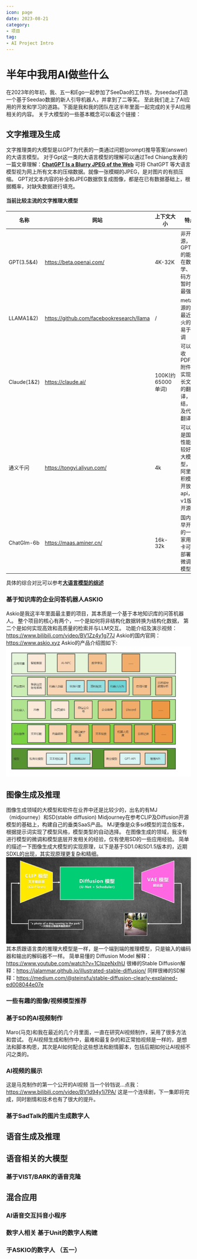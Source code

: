 ```yaml
---
icon: page
date: 2023-08-21
category:
- 项目
tag:
- AI Project Intro
---
```


# 半年中我用AI做些什么
在2023年的年初，我、五一和Ego一起参加了SeeDao的工作坊，为seedao打造一个基于Seedao数据的新人引导机器人，并拿到了二等奖。
至此我们走上了AI应用的开发和学习的道路。下面是我和我的团队在这半年里面一起完成的关于AI应用相关的内容。
关于大模型的一些基本概念可以看这个链接：

## 文字推理及生成

文字推理类的大模型是以GPT为代表的一类通过问题(prompt)推导答案(answer)的大语言模型。
对于Gpt这一类的大语言模型的理解可以通过Ted Chiang发表的一篇文章理解：[**ChatGPT Is a Blurry JPEG of the Web**](https://www.newyorker.com/tech/annals-of-technology/chatgpt-is-a-blurry-jpeg-of-the-web)
可将 ChatGPT 等大语言模型视为网上所有文本的压缩数据。就像一张模糊的JPEG，是对图片的有损压缩。
GPT对文本内容的补全和JPEG数据恢复成图像，都是在已有数据基础上，根据概率，对缺失数据进行填充。

#### 当前比较主流的文字推理大模型

| 名称          | 网站                                        | 上下文大小          | 特点                                   |
| ----------- | ----------------------------------------- | -------------- | ------------------------------------ |
| GPT(3.5&4)  | https://beta.openai.com/                  | 4K-32K         | 非开源，GPT-4的能力在数学、代码方面暂时是最强的           |
| LLAMA1&2)   | https://github.com/facebookresearch/llama | /              | meta开源的，最近最火的，易于微调                   |
| Claude(1&2) | https://claude.ai/                        | 100K(约65000单词) | 可以接收PDF/txt附件，实现超长文本的翻译，总结，以及代码翻译    |
| 通义千问        | https://tongyi.aliyun.com/                | 4k             | 可以说是国内性能比较好的大模型，在阿里灵积模型开放api，v1版本开源。 |
| ChatGlm-6b  | https://maas.aminer.cn/                   | 16k-32k        | 国内最早开源的一批家用显卡可以部署和微调的模型              |

具体的综合对比可以参考[**大语言模型的综述**](https://zhuanlan.zhihu.com/p/619083290)

### 基于知识库的企业问答机器人ASKIO
Askio是我这半年里面最主要的项目，其本质是一个基于本地知识库的问答机器人。
整个项目的核心有两个，一个是如何将非结构化数据转换为结构化数据， 第二个是如何实现高效和高质量的检索并与LLM交互。
功能介绍及演示视频：https://www.bilibili.com/video/BV1Zz4y1g77J
Askio的国内官网：https://www.askio.xyz
Askio的产品介绍图如下:
![img.png](img.png)



## 图像生成及推理
图像生成领域的大模型和软件在业界中还是比较少的，出名的有MJ（midjourney）和SD(stable diffusion)
Midjourney在参考CLIP及Diffusion开源模型的基础上，构建自己的垂类SaaS产品。
MJ更像是众多sd模型的混合版本，根据提示词实现了模型风格，模型类型的自动选择。
在图像生成的领域，我没有进行模型的微调和模型底层开发相关的经验，仅有使用SD的一些应用经验。
简单的描述一下图像生成大模型的实现原理，以下是基于SD1.0和SD1.5版本的，近期SDXL的出现，其实现原理更复杂和精细。
![img_1.png](img_1.png)
其本质跟语言类的推理大模型是一样，是一个端到端的推理模型，只是输入的编码器和输出的解码器不一样。
简单易懂的 Diffusion Model 解释：https://www.youtube.com/watch?v=1CIpzeNxIhU
很棒的Stable Diffusion解释：https://jalammar.github.io/illustrated-stable-diffusion/
同样很棒的SD解释：https://medium.com/@steinsfu/stable-diffusion-clearly-explained-ed008044e07e

### 一些有趣的图像/视频模型推荐



### 基于SD的AI视频制作
Maro(马克)和我在最近的几个月里面，一直在研究AI视频制作，采用了很多方法和尝试。
在AI视频生成和制作中，最难和最复杂的和正常拍视频是一样的，是想法和脚本构思，其次是AI如何配合这些想法和剧情脚本，包括后期如何让AI视频不闪之类的。

### AI视频的展示
这是马克制作的第一个公开的AI视频 当一个铃铛说...点我：https://www.bilibili.com/video/BV1d94y1i7PA/
这是一个连续剧，下一集即将完成，同时剧情和技术也有了很大的提升。

### 基于SadTalk的图片生成数字人


## 语音生成及推理

## 语音相关的大模型

### 基于VIST/BARK的语音克隆

## 混合应用

### AI语音交互抖音小程序

### 数字人相关  基于Unit的数字人构建

### 于ASKIO的数字人 （五一）
